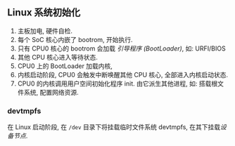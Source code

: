 ## Linux 系统初始化

1. 主板加电, 硬件自检. 
2. 每个 SoC 核心内嵌了 bootrom, 开始执行.
3. 只有 CPU0 核心的 bootrom 会加载 *引导程序 (BootLoader)*, 如: URFI/BIOS
4. 其他 CPU 核心进入等待状态.
5. CPU0 上的 BootLoader 加载内核, 
6. 内核启动阶段, CPU0 会触发中断唤醒其他 CPU 核心, 全部进入内核启动状态.
7. CPU0 的内核调用用户空间初始化程序 init. 由它派生其他进程, 如: 搭载根文件系统, 配置网络资源.

### devtmpfs

在 Linux 启动阶段, 在 `/dev` 目录下将挂载临时文件系统 devtmpfs, 在其下挂载*设备节点*. 

